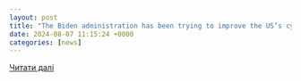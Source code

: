 ```yaml
---
layout: post
title: "The Biden administration has been trying to improve the US’s cybersecurity—no thanks to Congress"
date: 2024-08-07 11:15:24 +0000
categories: [news]
---
```


[Читати далі](https://www.fastcompany.com/91167716/biden-administration-cybersecurity-improvements-executive-order-analysis)
